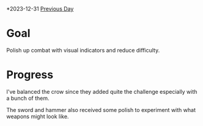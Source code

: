 *2023-12-31
[Previous Day](Daily%20Notes/Day%2018-9)

# Goal
Polish up combat with visual indicators and reduce difficulty.

# Progress
I've balanced the crow since they added quite the challenge especially with a bunch of them.

The sword and hammer also received some polish to experiment with what weapons might look like.